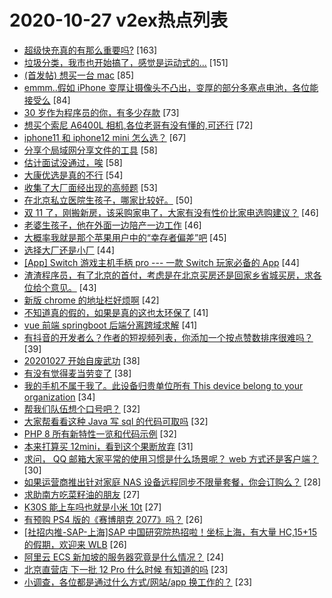 # 2020-10-27 v2ex热点列表

+ [超级快充真的有那么重要吗?](https://www.v2ex.com/t/718943#reply163) [163]
+ [垃圾分类，我市也开始搞了，感觉是运动式的...](https://www.v2ex.com/t/718904#reply151) [151]
+ [(首发帖) 想买一台 mac](https://www.v2ex.com/t/718908#reply85) [85]
+ [emmm..假如 iPhone 变厚让摄像头不凸出，变厚的部分多塞点电池，各位能接受么](https://www.v2ex.com/t/718887#reply84) [84]
+ [30 岁作为程序员的你，有多少存款](https://www.v2ex.com/t/719090#reply73) [73]
+ [想买个索尼 A6400L 相机,各位老哥有没有懂的,可还行](https://www.v2ex.com/t/718944#reply72) [72]
+ [iphone11 和 iphone12 mini 怎么选？](https://www.v2ex.com/t/718891#reply67) [67]
+ [分享个局域网分享文件的工具](https://www.v2ex.com/t/718924#reply58) [58]
+ [估计面试没通过，唉](https://www.v2ex.com/t/719057#reply58) [58]
+ [大康优选是真的不行](https://www.v2ex.com/t/718976#reply54) [54]
+ [收集了大厂面经出现的高频题](https://www.v2ex.com/t/718875#reply53) [53]
+ [在北京私立医院生孩子，哪家比较好。](https://www.v2ex.com/t/718957#reply50) [50]
+ [双 11 了，刚搬新房，该采购家电了，大家有没有性价比家电选购建议？](https://www.v2ex.com/t/718912#reply46) [46]
+ [老婆生孩子，他在外面一边陪产一边工作](https://www.v2ex.com/t/718931#reply46) [46]
+ [大概率我就是那个苹果用户中的“幸存者偏差”吧](https://www.v2ex.com/t/718989#reply45) [45]
+ [选择大厂还是小厂](https://www.v2ex.com/t/718874#reply44) [44]
+ [[App] Switch 游戏主机手柄 pro --- 一款 Switch 玩家必备的 App](https://www.v2ex.com/t/718963#reply44) [44]
+ [渣渣程序员，有了北京的首付，考虑是在北京买房还是回家乡省城买房，求各位给个意见。](https://www.v2ex.com/t/719068#reply43) [43]
+ [新版 chrome 的地址栏好烦啊](https://www.v2ex.com/t/718939#reply42) [42]
+ [不知道真的假的，如果是真的这也太环保了](https://www.v2ex.com/t/718869#reply41) [41]
+ [vue 前端 springboot 后端分离跨域求解](https://www.v2ex.com/t/719043#reply41) [41]
+ [有抖音的开发者么？作者的短视频列表，你添加一个按点赞数排序很难吗？](https://www.v2ex.com/t/719116#reply39) [39]
+ [20201027 开始自废武功](https://www.v2ex.com/t/719120#reply38) [38]
+ [有没有觉得麦当劳变了](https://www.v2ex.com/t/719064#reply38) [38]
+ [我的手机不属于我了。此设备归贵单位所有 This device belong to your organization](https://www.v2ex.com/t/719065#reply34) [34]
+ [帮我们队伍想个口号吧？](https://www.v2ex.com/t/718889#reply32) [32]
+ [大家帮看看这种 Java 写 sql 的代码可取吗](https://www.v2ex.com/t/718981#reply32) [32]
+ [PHP 8 所有新特性一览和代码示例](https://www.v2ex.com/t/719078#reply32) [32]
+ [本来打算买 12mini，看到这个果断放弃](https://www.v2ex.com/t/718915#reply31) [31]
+ [求问， QQ 邮箱大家平常的使用习惯是什么场景呢？ web 方式还是客户端？](https://www.v2ex.com/t/718894#reply30) [30]
+ [如果运营商推出针对家庭 NAS 设备远程同步不限量套餐，你会订购么？](https://www.v2ex.com/t/718954#reply28) [28]
+ [求助南方吃菜籽油的朋友](https://www.v2ex.com/t/719159#reply27) [27]
+ [K30S 能上车吗也就是小米 10t](https://www.v2ex.com/t/719030#reply27) [27]
+ [有预购 PS4 版的《赛博朋克 2077》吗？](https://www.v2ex.com/t/718938#reply26) [26]
+ [[社招内推-SAP-上海]SAP 中国研究院热招啦！坐标上海，有大量 HC,15+15 的假期，欢迎来 WLB](https://www.v2ex.com/t/718949#reply26) [26]
+ [阿里云 ECS 新加坡的服务器究竟是什么情况？](https://www.v2ex.com/t/718898#reply24) [24]
+ [北京直营店 下一批 12 Pro 什么时候 有知道的吗](https://www.v2ex.com/t/718916#reply23) [23]
+ [小调查，各位都是通过什么方式/网站/app 换工作的？](https://www.v2ex.com/t/718927#reply23) [23]
